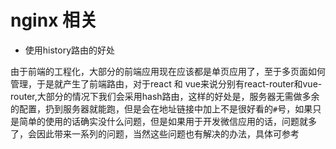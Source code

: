# nginx 相关

* 使用history路由的好处

由于前端的工程化，大部分的前端应用现在应该都是单页应用了，至于多页面如何管理，于是就产生了前端路由，对于react 和 vue来说分别有react-router和vue-router,大部分的情况下我们会采用hash路由，这样的好处是，服务器无需做多余的配置，扔到服务器就能跑，但是会在地址链接中加上不是很好看的`#`号，如果只是简单的使用的话确实没什么问题，但是如果用于开发微信应用的话，问题就多了，会因此带来一系列的问题，当然这些问题也有解决的办法，具体可参考

